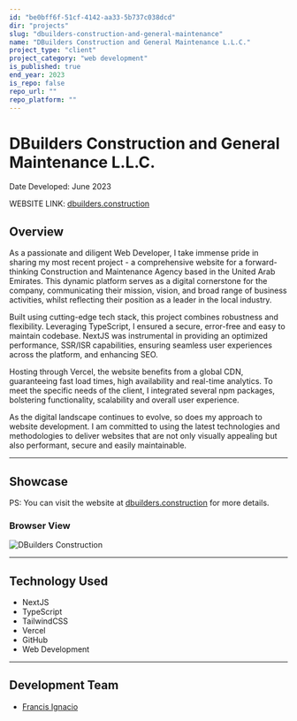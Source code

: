 ```yaml
---
id: "be0bff6f-51cf-4142-aa33-5b737c038dcd"
dir: "projects"
slug: "dbuilders-construction-and-general-maintenance"
name: "DBuilders Construction and General Maintenance L.L.C."
project_type: "client"
project_category: "web development"
is_published: true
end_year: 2023
is_repo: false
repo_url: ""
repo_platform: ""
---
```


# DBuilders Construction and General Maintenance L.L.C.

Date Developed: June 2023

WEBSITE LINK: [dbuilders.construction](https://dbuilders.construction/)

## Overview

As a passionate and diligent Web Developer, I take immense pride in sharing my most recent project - a comprehensive website for a forward-thinking Construction and Maintenance Agency based in the United Arab Emirates. This dynamic platform serves as a digital cornerstone for the company, communicating their mission, vision, and broad range of business activities, whilst reflecting their position as a leader in the local industry.

Built using cutting-edge tech stack, this project combines robustness and flexibility. Leveraging TypeScript, I ensured a secure, error-free and easy to maintain codebase. NextJS was instrumental in providing an optimized performance, SSR/ISR capabilities, ensuring seamless user experiences across the platform, and enhancing SEO.

Hosting through Vercel, the website benefits from a global CDN, guaranteeing fast load times, high availability and real-time analytics. To meet the specific needs of the client, I integrated several npm packages, bolstering functionality, scalability and overall user experience.

As the digital landscape continues to evolve, so does my approach to website development. I am committed to using the latest technologies and methodologies to deliver websites that are not only visually appealing but also performant, secure and easily maintainable.

---

## Showcase

PS: You can visit the website at [dbuilders.construction](https://dbuilders.construction/) for more details.

### Browser View

![DBuilders Construction](https://i.imgur.com/WiKwz6B.png)

---

## Technology Used

- NextJS
- TypeScript
- TailwindCSS
- Vercel
- GitHub
- Web Development

---

## Development Team

- [Francis Ignacio](https://www.linkedin.com/in/noeyislearning/)

